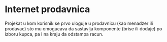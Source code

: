# Internet prodavnica

Projekat u kom korisnik se prvo uloguje u prodavnicu (kao menadzer ili prodavac)
sto mu omogucava da sastavlja komponente (brise ili dodaje) po izboru kupca, pa i na
kraju da odstampa racun. 

